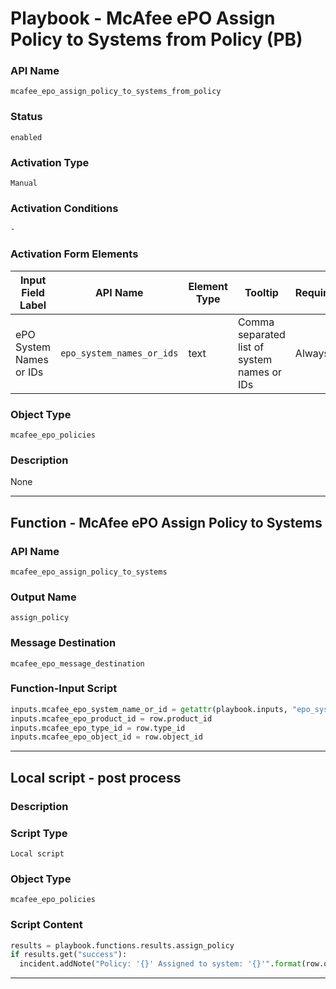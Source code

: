 <!--
    DO NOT MANUALLY EDIT THIS FILE
    THIS FILE IS AUTOMATICALLY GENERATED WITH resilient-sdk codegen
    Generated with resilient-sdk v50.0.151
-->

# Playbook - McAfee ePO Assign Policy to Systems from Policy (PB)

### API Name
`mcafee_epo_assign_policy_to_systems_from_policy`

### Status
`enabled`

### Activation Type
`Manual`

### Activation Conditions
`-`

### Activation Form Elements
| Input Field Label | API Name | Element Type | Tooltip | Requirement |
| ----------------- | -------- | ------------ | ------- | ----------- |
| ePO System Names or IDs | `epo_system_names_or_ids` | text | Comma separated list of system names or IDs | Always |

### Object Type
`mcafee_epo_policies`

### Description
None


---
## Function - McAfee ePO Assign Policy to Systems

### API Name
`mcafee_epo_assign_policy_to_systems`

### Output Name
`assign_policy`

### Message Destination
`mcafee_epo_message_destination`

### Function-Input Script
```python
inputs.mcafee_epo_system_name_or_id = getattr(playbook.inputs, "epo_system_names_or_ids")
inputs.mcafee_epo_product_id = row.product_id
inputs.mcafee_epo_type_id = row.type_id
inputs.mcafee_epo_object_id = row.object_id
```

---

## Local script - post process

### Description


### Script Type
`Local script`

### Object Type
`mcafee_epo_policies`

### Script Content
```python
results = playbook.functions.results.assign_policy
if results.get("success"):
  incident.addNote("Policy: '{}' Assigned to system: '{}'".format(row.object_id, getattr(playbook.inputs, "epo_system_names_or_ids")))
```

---

